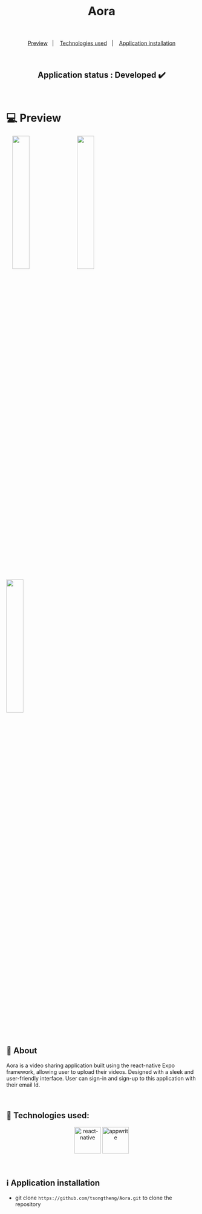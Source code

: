 
## **<h2 align="center">Aora</h2>**


<br>
<p align="center">
  <a href="#computer-preview">Preview</a>&nbsp;&nbsp;&nbsp;|&nbsp;&nbsp;&nbsp;
  <a href="#rocket-technologies-used">Technologies used</a>&nbsp;&nbsp;&nbsp;|&nbsp;&nbsp;&nbsp;
  <a href="#information_source-application-installation">Application installation</a>
</p>

<br>
<h2 align="center"> 
	Application status : Developed ✔️
</h2>
<br>

# :computer: Preview

<!-- <p align="center"> -->
&nbsp;&nbsp;&nbsp;
<img src="https://ik.imagekit.io/415qe0hcb/WhatsApp%20Image%202024-07-04%20at%2019.43.14%20(2).jpeg?updatedAt=1720102507084" width="30%"/>
&nbsp;&nbsp;&nbsp;
<img src="https://ik.imagekit.io/415qe0hcb/WhatsApp%20Image%202024-07-04%20at%2019.43.14.jpeg?updatedAt=1720102507054" width="30%"/>
&nbsp;&nbsp;&nbsp;
<img src="https://ik.imagekit.io/415qe0hcb/WhatsApp%20Image%202024-07-04%20at%2019.43.14%20(1).jpeg?updatedAt=1720102507163" width="30%"/>


<!--   <img src="" width="1400px"/> -->
<!-- </p> -->

<br>




## 📓 About
Aora is a video sharing application built using the react-native Expo framework, allowing user to upload their videos. Designed with a sleek and user-friendly interface. User can sign-in and sign-up to this application with their email Id.

<br>


## :rocket: Technologies used:
<p align="center">
	<img src="https://github.com/tsongtheng/Aora/assets/69814398/d174f742-dc8b-4485-a0ed-766583acee50" alt="react-native" title="ReactNative" width="70" height="70"/>
  <img src="https://ik.imagekit.io/415qe0hcb/logo.png?updatedAt=1720103066698" alt="appwrite" title="Appwrite" width="70" height="70"/>
</p>

<br>

## :information_source: Application installation
- git clone `https://github.com/tsongtheng/Aora.git` to clone the repository

<br>
